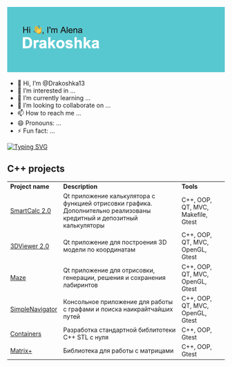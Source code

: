 
![Hi][logo]

[logo]: https://github.com/Drakoshka13/Drakoshka13/blob/main/header.png "Hi"

- 👋 Hi, I’m @Drakoshka13
- 👀 I’m interested in ...
- 🌱 I’m currently learning ...
- 💞️ I’m looking to collaborate on ...
- 📫 How to reach me ...
- 😄 Pronouns: ...
- ⚡ Fun fact: ...

<!---
Drakoshka13/Drakoshka13 is a ✨ special ✨ repository because its `README.md` (this file) appears on your GitHub profile.
You can click the Preview link to take a look at your changes.
--->
<a href="https://git.io/typing-svg"><img src="https://readme-typing-svg.herokuapp.com?font=Fira+Code&pause=1000&random=false&width=435&lines=Student+of+School+21" alt="Typing SVG" /></a>
<h2> C++ projects </h2>
	
<table>
	<tbody>
		<tr>
			<td><b>Project name </b></td>
			<td><b>Description</b></td>
			<td><b>Tools</b></td>
		</tr>
		<tr>
			<td><a href="https://github.com/Drakoshka13/SmartCalc_v2.0">SmartCalc 2.0</a></td>
			<td>Qt приложение калькулятора с функцией отрисовки графика. Дополнительно реализованы кредитный и депозитный калькуляторы </td>
			<td> C++, OOP, QT, MVC, Makefile, Gtest</td>
		</tr>
		<tr>
			<td><a href="https://github.com/Drakoshka13/3DViewer_v2.0">3DViewer 2.0</a></td>
			<td>Qt приложение для построения  3D модели по координатам</td>
			<td> C++, OOP, QT, MVC, OpenGL, Gtest</td>
		</tr>
		<tr>
			<td><a href="https://github.com/Drakoshka13/Maze_S21">Maze</a></td>
			<td>Qt приложение для отрисовки, генерации, решения и сохранения лабиринтов</td>
			<td> C++, OOP, QT, MVC, OpenGL, Gtest</td>
		</tr>
		<tr>
			<td><a href="https://github.com/Drakoshka13/Simple_Navigator_S21">SimpleNavigator</a></td>
			<td>Консольное приложение для работы с графами и поиска наикрайтчайших путей</td>
			<td> C++, OOP, QT, MVC, OpenGL, Gtest</td>
		</tr>
		<tr>
			<td><a href="https://github.com/Drakoshka13/s21_containers">Containers</a></td>
			<td>Разработка стандартной библитотеки С++ STL с нуля</td>
			<td> C++, OOP, Gtest</td>
		</tr>
		<tr>
			<td><a href="https://github.com/Drakoshka13/s21_matrixplus">Matrix+</a></td>
			<td>Библиотека для работы с матрицами</td>
			<td> C++, OOP, Gtest</td>
		</tr>
	</tbody>
</table>
